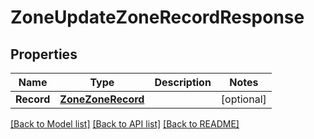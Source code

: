 # ZoneUpdateZoneRecordResponse

## Properties

Name | Type | Description | Notes
------------ | ------------- | ------------- | -------------
**Record** | [**ZoneZoneRecord**](zoneZoneRecord.md) |  | [optional] 

[[Back to Model list]](../README.md#documentation-for-models) [[Back to API list]](../README.md#documentation-for-api-endpoints) [[Back to README]](../README.md)


